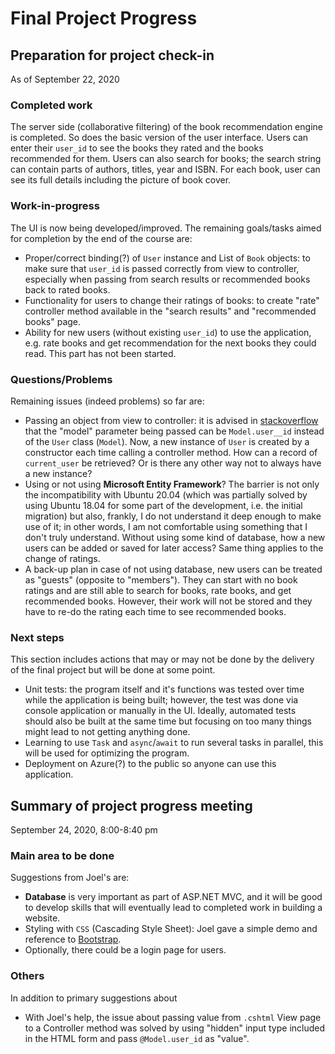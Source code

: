 # Final Project Progress

## Preparation for project check-in

As of September 22, 2020

### Completed work

The server side (collaborative filtering) of the book recommendation engine is completed. So does the basic version of the user interface. Users can enter their ```user_id``` to see the books they rated and the books recommended for them. Users can also search for books; the search string can contain parts of authors, titles, year and ISBN. For each book, user can see its full details including the picture of book cover.

### Work-in-progress

The UI is now being developed/improved. The remaining goals/tasks aimed for completion by the end of the course are:
- Proper/correct binding(?) of ```User``` instance and List of ```Book``` objects: to make sure that ```user_id``` is passed correctly from view to controller, especially when passing from search results or recommended books back to rated books. 
- Functionality for users to change their ratings of books: to create "rate" controller method available in the "search results" and "recommended books" page.
- Ability for new users (without existing ```user_id```) to use the application, e.g. rate books and get recommendation for the next books they could read. This part has not been started.

### Questions/Problems

Remaining issues (indeed problems) so far are:
- Passing an object from view to controller: it is advised in [stackoverflow](https://stackoverflow.com/questions/14152575/pass-parameter-to-controller-from-html-actionlink-mvc-4) that the "model" parameter being passed can be ```Model.user__id``` instead of the ```User``` class (```Model```). Now, a new instance of ```User``` is created by a constructor each time calling a controller method. How can a record of ```current_user``` be retrieved? Or is there any other way not to always have a new instance?
- Using or not using **Microsoft Entity Framework**? The barrier is not only the incompatibility with Ubuntu 20.04 (which was partially solved by using Ubuntu 18.04 for some part of the development, i.e. the initial migration) but also, frankly, I do not understand it deep enough to make use of it; in other words, I am not comfortable using something that I don't truly understand. Without using some kind of database, how a new users can be added or saved for later access? Same thing applies to the change of ratings.
- A back-up plan in case of not using database, new users can be treated as "guests" (opposite to "members"). They can start with no book ratings and are still able to search for books, rate books, and get recommended books. However, their work will not be stored and they have to re-do the rating each time to see recommended books.

### Next steps

This section includes actions that may or may not be done by the delivery of the final project but will be done at some point.
- Unit tests: the program itself and it's functions was tested over time while the application is being built; however, the test was done via console application or manually in the UI. Ideally, automated tests should also be built at the same time but focusing on too many things might lead to not getting anything done.
- Learning to use ```Task``` and ```async```/```await``` to run several tasks in parallel, this will be used for optimizing the program.
- Deployment on Azure(?) to the public so anyone can use this application.

## Summary of project progress meeting

September 24, 2020, 8:00-8:40 pm

### Main area to be done

Suggestions from Joel's are:
- **Database** is very important as part of ASP.NET MVC, and it will be good to develop skills that will eventually lead to completed work in building a website.
- Styling with ```CSS``` (Cascading Style Sheet): Joel gave a simple demo and reference to [Bootstrap](https://getbootstrap.com/docs/4.5/getting-started/introduction/).
- Optionally, there could be a login page for users.

### Others

In addition to primary suggestions about 
- With Joel's help, the issue about passing value from ```.cshtml``` View page to a Controller method was solved by using "hidden" input type included in the HTML form and pass ```@Model.user_id``` as "value".
